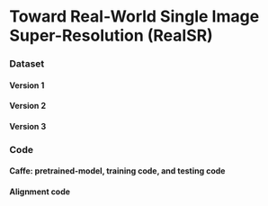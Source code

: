 # Toward Real-World Single Image Super-Resolution (RealSR)


### Dataset

#### Version 1


#### Version 2


#### Version 3



### Code 
#### Caffe: pretrained-model, training code, and testing code


#### Alignment code



